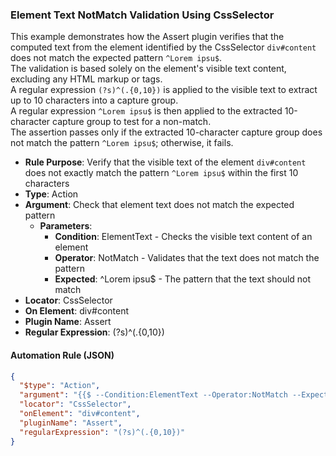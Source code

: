 ### Element Text NotMatch Validation Using CssSelector

This example demonstrates how the Assert plugin verifies that the computed text from the element identified by the CssSelector `div#content` does not match the expected pattern `^Lorem ipsu$`.  
The validation is based solely on the element's visible text content, excluding any HTML markup or tags.  
A regular expression `(?s)^(.{0,10})` is applied to the visible text to extract up to 10 characters into a capture group.  
A regular expression `^Lorem ipsu$` is then applied to the extracted 10-character capture group to test for a non-match.  
The assertion passes only if the extracted 10-character capture group does not match the pattern `^Lorem ipsu$`; otherwise, it fails.

- **Rule Purpose**: Verify that the visible text of the element `div#content` does not exactly match the pattern `^Lorem ipsu$` within the first 10 characters  
- **Type**: Action  
- **Argument**: Check that element text does not match the expected pattern  
  - **Parameters**:  
    - **Condition**: ElementText - Checks the visible text content of an element  
    - **Operator**: NotMatch - Validates that the text does not match the pattern  
    - **Expected**: ^Lorem ipsu$ - The pattern that the text should not match  
- **Locator**: CssSelector  
- **On Element**: div#content  
- **Plugin Name**: Assert  
- **Regular Expression**: (?s)^(.{0,10})

#### Automation Rule (JSON)

```json
{
  "$type": "Action",
  "argument": "{{$ --Condition:ElementText --Operator:NotMatch --Expected:^Lorem ipsu$}}",
  "locator": "CssSelector",
  "onElement": "div#content",
  "pluginName": "Assert",
  "regularExpression": "(?s)^(.{0,10})"
}
```
